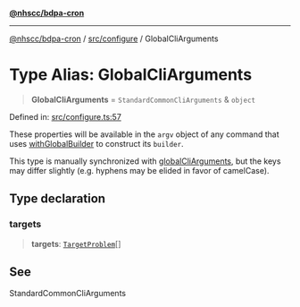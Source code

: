 [**@nhscc/bdpa-cron**](../../../README.md)

***

[@nhscc/bdpa-cron](../../../README.md) / [src/configure](../README.md) / GlobalCliArguments

# Type Alias: GlobalCliArguments

> **GlobalCliArguments** = `StandardCommonCliArguments` & `object`

Defined in: [src/configure.ts:57](https://github.com/nhscc/bdpa-cron/blob/fb94d84b32201c9d8dab385121a53d5c0ecc3177/src/configure.ts#L57)

These properties will be available in the `argv` object of any command that
uses [withGlobalBuilder](../../util/functions/withGlobalBuilder.md) to construct its `builder`.

This type is manually synchronized with [globalCliArguments](../variables/globalCliArguments.md), but the
keys may differ slightly (e.g. hyphens may be elided in favor of camelCase).

## Type declaration

### targets

> **targets**: [`TargetProblem`](../../constant/type-aliases/TargetProblem.md)[]

## See

StandardCommonCliArguments
